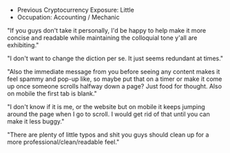 * Previous Cryptocurrency Exposure: Little
* Occupation: Accounting / Mechanic

"If you guys don't take it personally, I'd be happy to help make it more concise and readable while maintaining the colloquial tone y'all are exhibiting."

"I don't want to change the diction per se. It just seems redundant at times."

"Also the immediate message from you before seeing any content makes it feel spammy and pop-up like, so maybe put that on a timer or make it come up once someone scrolls halfway down a page? Just food for thought. Also on mobile the first tab is blank."

"I don't know if it is me, or the website but on mobile it keeps jumping around the page when I go to scroll. I would get rid of that until you can make it less buggy."

"There are plenty of little typos and shit you guys should clean up for a more professional/clean/readable feel."
